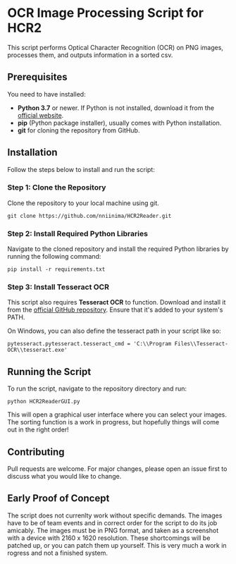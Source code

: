 # OCR Image Processing Script for HCR2

This script performs Optical Character Recognition (OCR) on PNG images, processes them, and outputs information in a sorted csv.

## Prerequisites

You need to have installed:

-   **Python 3.7** or newer. If Python is not installed, download it from the [official website](https://www.python.org/downloads/).
-   **pip** (Python package installer), usually comes with Python installation.
-   **git** for cloning the repository from GitHub.

## Installation

Follow the steps below to install and run the script:

### Step 1: Clone the Repository

Clone the repository to your local machine using git.

`git clone https://github.com/nniinima/HCR2Reader.git` 

### Step 2: Install Required Python Libraries

Navigate to the cloned repository and install the required Python libraries by running the following command:

`pip install -r requirements.txt` 

### Step 3: Install Tesseract OCR

This script also requires **Tesseract OCR** to function. Download and install it from the [official GitHub repository](https://github.com/tesseract-ocr/tesseract/wiki). Ensure that it's added to your system's PATH.

On Windows, you can also define the tesseract path in your script like so:

`pytesseract.pytesseract.tesseract_cmd = 'C:\\Program Files\\Tesseract-OCR\\tesseract.exe'` 

## Running the Script

To run the script, navigate to the repository directory and run:

`python HCR2ReaderGUI.py` 

This will open a graphical user interface where you can select your images. The sorting function is a work in progress, but hopefully things will come out in the right order!

## Contributing

Pull requests are welcome. For major changes, please open an issue first to discuss what you would like to change.

## Early Proof of Concept

The script does not currenlty work without specific demands. The images have to be of team events and in correct order for the script to do its job amicably. The images must be in PNG format, and taken as a screenshot with a device with 2160 x 1620 resolution. These shortcomings will be patched up, or you can patch them up yourself. This is very much a work in rogress and not a finished system.
